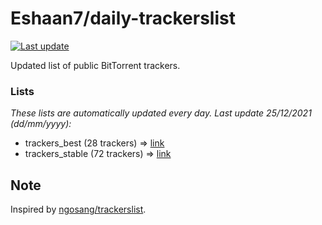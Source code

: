 
# Eshaan7/daily-trackerslist 

[![Last update](https://img.shields.io/badge/Last%20update-25/12/2021-blue.svg)](#)

Updated list of public BitTorrent trackers.

### Lists
*These lists are automatically updated every day. Last update 25/12/2021 (_dd/mm/yyyy_):*

* trackers_best (28 trackers) => [link](https://raw.githubusercontent.com/eshaan7/daily-trackerslist/master/trackers_best.txt)
* trackers_stable (72 trackers) => [link](https://raw.githubusercontent.com/eshaan7/daily-trackerslist/master/trackers_stable.txt)

## Note

Inspired by [ngosang/trackerslist](https://github.com/ngosang/trackerslist).
